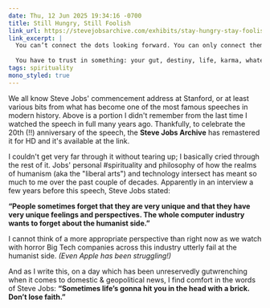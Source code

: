```yaml
---
date: Thu, 12 Jun 2025 19:34:16 -0700
title: Still Hungry, Still Foolish
link_url: https://stevejobsarchive.com/exhibits/stay-hungry-stay-foolish
link_excerpt: |
  You can’t connect the dots looking forward. You can only connect them looking backwards, so you have to trust that the dots will somehow connect in your future.
  
  You have to trust in something: your gut, destiny, life, karma, whatever. Because believing that the dots will connect down the road will give you the confidence to follow your heart, even when it leads you off the well-worn path. And that will make all the difference.
tags: spirituality
mono_styled: true
---
```


We all know Steve Jobs' commencement address at Stanford, or at least various bits from what has become one of the most famous speeches in modern history. Above is a portion I didn't remember from the last time I watched the speech in full many years ago. Thankfully, to celebrate the 20th (!!) anniversary of the speech, the **Steve Jobs Archive** has remastered it for HD and it's available at the link.

I couldn't get very far through it without tearing up; I basically cried through the rest of it. Jobs' personal #spirituality and philosophy of how the realms of humanism (aka the "liberal arts") and technology intersect has meant so much to me over the past couple of decades. Apparently in an interview a few years before this speech, Steve Jobs stated:

**“People sometimes forget that they are very unique and that they have very unique feelings and perspectives. The whole computer industry wants to forget about the humanist side.”**

I cannot think of a more appropriate perspective than right now as we watch with horror Big Tech companies across this industry utterly fail at the humanist side. _(Even Apple has been struggling!)_

And as I write this, on a day which has been unreservedly gutwrenching when it comes to domestic & geopolitical news, I find comfort in the words of Steve Jobs: **“Sometimes life’s gonna hit you in the head with a brick. Don’t lose faith.”**
